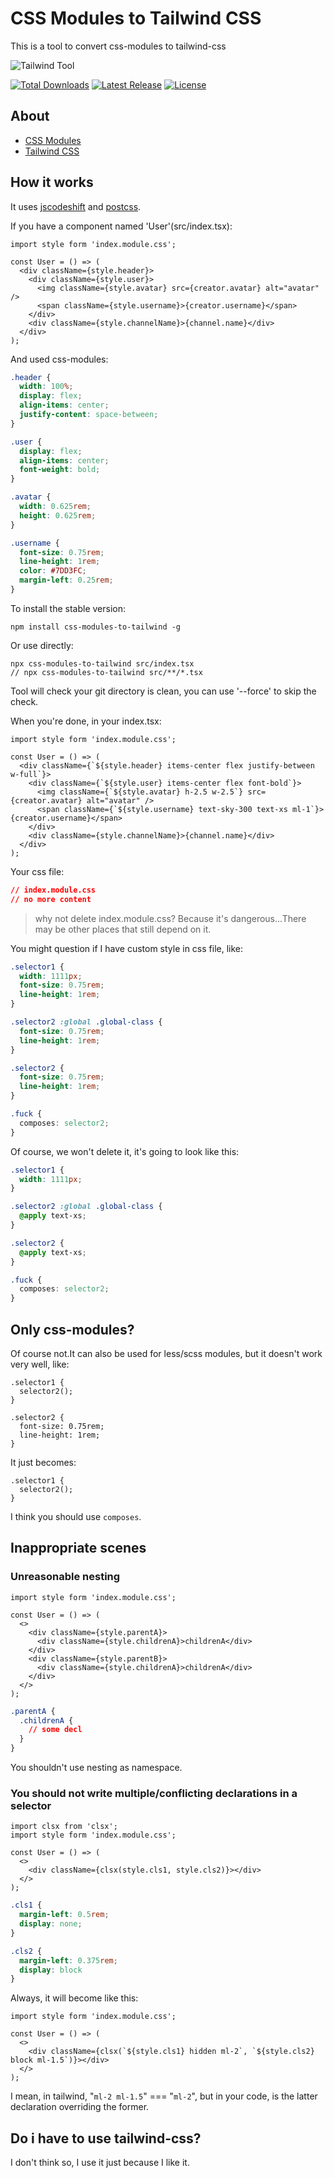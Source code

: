 # CSS Modules to Tailwind CSS

This is a tool to convert css-modules to tailwind-css

<p>
  <img src="./logo.svg" alt="Tailwind Tool">
</p>
<p>
    <a href="https://www.npmjs.com/package/css-modules-to-tailwind"><img src="https://img.shields.io/npm/dm/css-modules-to-tailwind?style=flat-square" alt="Total Downloads"></a>
    <a href="https://www.npmjs.com/package/css-modules-to-tailwind"><img src="https://img.shields.io/bundlephobia/minzip/css-modules-to-tailwind?style=flat-square" alt="Latest Release"></a>
    <a href="https://github.com/shiyangzhaoa/css-modules-to-tailwind/blob/main/LICENSE"><img src="https://img.shields.io/npm/l/image-editor-little?style=flat-square" alt="License"></a>
</p>

## About

  - [CSS Modules](https://github.com/css-modules/css-modules)
  - [Tailwind CSS](https://tailwindcss.com/)

## How it works

It uses [jscodeshift](https://github.com/facebook/jscodeshift) and [postcss](https://github.com/postcss/postcss).

If you have a component named 'User'(src/index.tsx):
```tsx
import style form 'index.module.css';

const User = () => (
  <div className={style.header}>
    <div className={style.user}>
      <img className={style.avatar} src={creator.avatar} alt="avatar" />
      <span className={style.username}>{creator.username}</span>
    </div>
    <div className={style.channelName}>{channel.name}</div>
  </div>
);
```
And used css-modules:
```css
.header {
  width: 100%;
  display: flex;
  align-items: center;
  justify-content: space-between;
}

.user {
  display: flex;
  align-items: center;
  font-weight: bold;
}

.avatar {
  width: 0.625rem;
  height: 0.625rem;
}

.username {
  font-size: 0.75rem;
  line-height: 1rem;
  color: #7DD3FC;
  margin-left: 0.25rem;
}
```

To install the stable version:

  ```shell
  npm install css-modules-to-tailwind -g
  ```

Or use directly:

  ```shell
  npx css-modules-to-tailwind src/index.tsx
  // npx css-modules-to-tailwind src/**/*.tsx
  ```

Tool will check your git directory is clean, you can use '--force' to skip the check.

When you're done, in your index.tsx:

```tsx
import style form 'index.module.css';

const User = () => (
  <div className={`${style.header} items-center flex justify-between w-full`}>
    <div className={`${style.user} items-center flex font-bold`}>
      <img className={`${style.avatar} h-2.5 w-2.5`} src={creator.avatar} alt="avatar" />
      <span className={`${style.username} text-sky-300 text-xs ml-1`}>{creator.username}</span>
    </div>
    <div className={style.channelName}>{channel.name}</div>
  </div>
);
```

Your css file:

```css
// index.module.css
// no more content
```

> why not delete index.module.css? Because it's dangerous...There may be other places that still depend on it.

You might question if I have custom style in css file, like:

```css
.selector1 {
  width: 1111px;
  font-size: 0.75rem;
  line-height: 1rem;
}

.selector2 :global .global-class {
  font-size: 0.75rem;
  line-height: 1rem;
}

.selector2 {
  font-size: 0.75rem;
  line-height: 1rem;
}

.fuck {
  composes: selector2;
}
```

Of course, we won't delete it, it's going to look like this:

```css
.selector1 {
  width: 1111px;
}

.selector2 :global .global-class {
  @apply text-xs;
}

.selector2 {
  @apply text-xs;
}

.fuck {
  composes: selector2;
}
```

## Only css-modules?

Of course not.It can also be used for less/scss modules, but it doesn't work very well, like:

```less
.selector1 {
  selector2();
}

.selector2 {
  font-size: 0.75rem;
  line-height: 1rem;
}
```

It just becomes:

```less
.selector1 {
  selector2();
}
```

I think you should use `composes`.

## Inappropriate scenes

### Unreasonable nesting

```tsx
import style form 'index.module.css';

const User = () => (
  <>
    <div className={style.parentA}>
      <div className={style.childrenA}>childrenA</div>
    </div>
    <div className={style.parentB}>
      <div className={style.childrenA}>childrenA</div>
    </div>
  </>
);
```
```css
.parentA {
  .childrenA {
    // some decl
  }
}
```
You shouldn't use nesting as namespace.

### You should not write multiple/conflicting declarations in a selector

```tsx
import clsx from 'clsx';
import style form 'index.module.css';

const User = () => (
  <>
    <div className={clsx(style.cls1, style.cls2)}></div>
  </>
);
```
```css
.cls1 {
  margin-left: 0.5rem;
  display: none;
}

.cls2 {
  margin-left: 0.375rem;
  display: block
}
```
Always, it will become like this:
```tsx
import style form 'index.module.css';

const User = () => (
  <>
    <div className={clsx(`${style.cls1} hidden ml-2`, `${style.cls2} block ml-1.5`)}></div>
  </>
);
```

I mean, in tailwind, "`ml-2 ml-1.5`" === "`ml-2`", but in your code, is the latter declaration overriding the former.

## Do i have to use tailwind-css?

I don't think so, I use it just because I like it.
